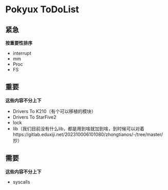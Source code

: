 # Pokyux ToDoList

## 紧急

**按重要性排序**

- interrupt
- mm
- Proc
- FS

## 重要

**这些内容不分上下**

- Drivers To K210（有个可以移植的模块）
- Drivers To StarFive2
- lock
- lib（我们目前没有什么lib，都是用到啥就加到啥，到时候可以对着https://gitlab.eduxiji.net/202310006101080/zhongtianos/-/tree/master/抄）

## 需要

**这些内容不分上下**

- syscalls